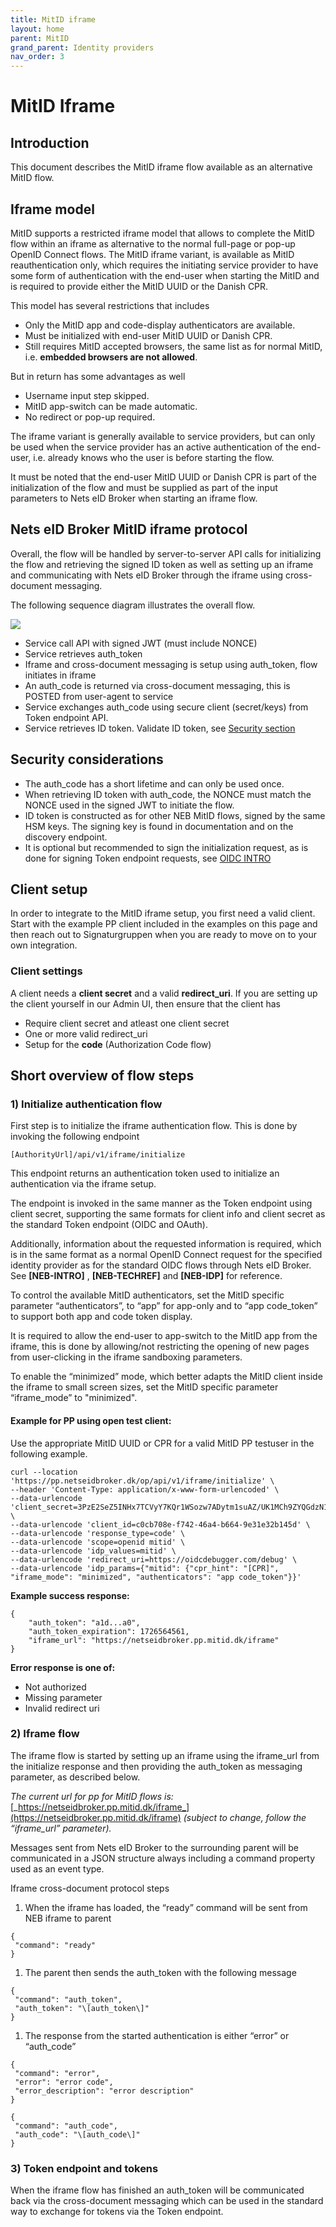 ```yaml
---
title: MitID iframe
layout: home
parent: MitID
grand_parent: Identity providers
nav_order: 3
---
```


# MitID Iframe

## Introduction

This document describes the MitID iframe flow available as an alternative MitID flow.


## Iframe model

MitID supports a restricted iframe model that allows to complete the MitID flow within an iframe as alternative to the normal full-page or pop-up OpenID Connect flows.
The MitID iframe variant, is available as MitID reauthentication only, which requires the initiating service provider to have some form of authentication with the end-user when starting the MitID and is required to provide either the MitID UUID or the Danish CPR.

This model has several restrictions that includes

- Only the MitID app and code-display authenticators are available.
- Must be initialized with end-user MitID UUID or Danish CPR.
- Still requires MitID accepted browsers, the same list as for normal MitID, i.e. **embedded browsers are not allowed**.

But in return has some advantages as well

- Username input step skipped.
- MitID app-switch can be made automatic.
- No redirect or pop-up required.

The iframe variant is generally available to service providers, but can only be used when the service provider has an active authentication of the end-user, i.e. already knows who the user is before starting the flow.

It must be noted that the end-user MitID UUID or Danish CPR is part of the initialization of the flow and must be supplied as part of the input parameters to Nets eID Broker when starting an iframe flow.

## Nets eID Broker MitID iframe protocol

Overall, the flow will be handled by server-to-server API calls for initializing the flow and retrieving the signed ID token as well as setting up an iframe and communicating with Nets eID Broker through the iframe using cross-document messaging.

The following sequence diagram illustrates the overall flow.

![](images/mitid-iframe.png)

- Service call API with signed JWT (must include NONCE)
- Service retrieves auth_token
- Iframe and cross-document messaging is setup using auth_token, flow initiates in iframe
- An auth_code is returned via cross-document messaging, this is POSTED from user-agent to service
- Service exchanges auth_code using secure client (secret/keys) from Token endpoint API.
- Service retrieves ID token. Validate ID token, see [Security section](https://signaturgruppen-a-s.github.io/signaturgruppen-broker-documentation/tech-security.html)

## Security considerations

- The auth_code has a short lifetime and can only be used once.
- When retrieving ID token with auth_code, the NONCE must match the NONCE used in the signed JWT to initiate the flow.
- ID token is constructed as for other NEB MitID flows, signed by the same HSM keys. The signing key is found in documentation and on the discovery endpoint.
- It is optional but recommended to sign the initialization request, as is done for signing Token endpoint requests, see [OIDC INTRO](https://signaturgruppen-a-s.github.io/signaturgruppen-broker-documentation/openid-intro.html)

## Client setup
In order to integrate to the MitID iframe setup, you first need a valid client. Start with the example PP client included in the examples on this page and then reach out to Signaturgruppen when you are ready to move on to your own integration. 

### Client settings
A client needs a **client secret** and a valid **redirect_uri**. If you are setting up the client yourself in our Admin UI, then ensure that the client has
* Require client secret and atleast one client secret
* One or more valid redirect_uri
* Setup for the **code** (Authorization Code flow)

## Short overview of flow steps

### 1) Initialize authentication flow

First step is to initialize the iframe authentication flow. This is done by invoking the following endpoint

```
[AuthorityUrl]/api/v1/iframe/initialize
```

This endpoint returns an authentication token used to initialize an authentication via the iframe setup.

The endpoint is invoked in the same manner as the Token endpoint using client secret, supporting the same formats for client info and client secret as the standard Token endpoint (OIDC and OAuth).

Additionally, information about the requested information is required, which is in the same format as a normal OpenID Connect request for the specified identity provider as for the standard OIDC flows through Nets eID Broker. See **\[NEB-INTRO\]** , **\[NEB-TECHREF\]**  and **\[NEB-IDP\]** for reference.

To control the available MitID authenticators, set the MitID specific parameter “authenticators”, to “app” for app-only and to “app code_token” to support both app and code token display.

It is required to allow the end-user to app-switch to the MitID app from the iframe, this is done by allowing/not restricting the opening of new pages from user-clicking in the iframe sandboxing parameters.

To enable the “minimized” mode, which better adapts the MitID client inside the iframe to small screen sizes, set the MitID specific parameter “iframe_mode” to "minimized".

#### Example for PP using open test client:
Use the appropriate MitID UUID or CPR for a valid MitID PP testuser in the following example. 

```
curl --location 'https://pp.netseidbroker.dk/op/api/v1/iframe/initialize' \
--header 'Content-Type: application/x-www-form-urlencoded' \
--data-urlencode 'client_secret=3PzE2SeZ5INHx7TCVyY7KQr1WSozw7ADytm1suAZ/UK1MCh9ZYQGdzN1BEv6hdzRsVn3xnA0/F/6ET9j0mTWWw==' \
--data-urlencode 'client_id=c0cb708e-f742-46a4-b664-9e31e32b145d' \
--data-urlencode 'response_type=code' \
--data-urlencode 'scope=openid mitid' \
--data-urlencode 'idp_values=mitid' \
--data-urlencode 'redirect_uri=https://oidcdebugger.com/debug' \
--data-urlencode 'idp_params={"mitid": {"cpr_hint": "[CPR]", "iframe_mode": "minimized", "authenticators": "app code_token"}}'
```

**Example success response:**

```
{
    "auth_token": "a1d...a0",
    "auth_token_expiration": 1726564561,
    "iframe_url": "https://netseidbroker.pp.mitid.dk/iframe"
}
```

**Error response is one of:**
* Not authorized
* Missing parameter
* Invalid redirect uri
  

### 2) Iframe flow

The iframe flow is started by setting up an iframe using the iframe_url from the initialize response and then providing the auth_token as messaging parameter, as described below.

_The current url for pp for MitID flows is:_ [_https://netseidbroker.pp.mitid.dk/iframe_](https://netseidbroker.pp.mitid.dk/iframe) _(subject to change, follow the “iframe_url” parameter)._

Messages sent from Nets eID Broker to the surrounding parent will be communicated in a JSON structure always including a command property used as an event type.

Iframe cross-document protocol steps

1. When the iframe has loaded, the “ready” command will be sent from NEB iframe to parent

```
{
 "command": "ready"
}
```


1. The parent then sends the auth_token with the following message

```
{
 "command": "auth_token",
 "auth_token": "\[auth_token\]"
}
```


1. The response from the started authentication is either “error” or “auth_code”

```
{
 "command": "error",
 "error": "error code",
 "error_description": "error description"
}
```

```
{
 "command": "auth_code",
 "auth_code": "\[auth_code\]"
}
```


### 3) Token endpoint and tokens

When the iframe flow has finished an auth_token will be communicated back via the cross-document messaging which can be used in the standard way to exchange for tokens via the Token endpoint.

